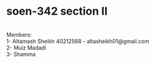 # soen-342 section II
<br>
Members: <br>
1- Altamash Sheikh 40212568 - altasheikh01@gmail.com <br>
2- Muiz Madadi <br>
3- Shamma <br>

